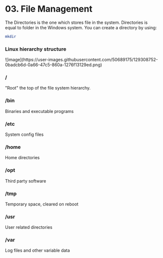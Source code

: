 <h1>03. File Management</h1>
The Directories is the one which stores file in the system. Directories is equal to folder in the Windows system.
You can create a directory by using:

```sh
mkdir
```
<h3> Linux hierarchy structure </h3>
![image](https://user-images.githubusercontent.com/50689175/129308752-0badcb6d-0a66-47c5-860a-1276f13129ed.png)



<h3>/</h3>
    "Root" the top of the file system hierarchy.
  
<h3>/bin</h3>
    Binaries and executable programs
   
<h3>/etc</h3>
    System config files
    
<h3>/home</h3>
    Home directories
    
<h3>/opt</h3>
    Third party software

<h3>/tmp</h3>
    Temporary space, cleared on reboot
   
<h3>/usr</h3>
    User related directories
    
<h3>/var</h3>
    Log files and other variable data
